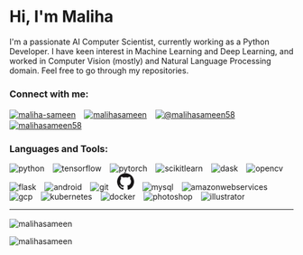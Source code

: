<h1 align="left">Hi, I'm Maliha</h1>
<p align="left">I'm a passionate AI Computer Scientist, currently working as a Python Developer. I have keen interest in Machine Learning and Deep Learning, and worked in Computer Vision (mostly) and Natural Language Processing domain. Feel free to go through my repositories.</p>

<p align="left">
<h3 align="left">Connect with me:</h3>
<a href="https://linkedin.com/in/maliha-sameen" target="blank"><img align="center" src="https://cdn.jsdelivr.net/npm/simple-icons@3.0.1/icons/linkedin.svg" alt="maliha-sameen" height="25px" width="25px" /></a> &ensp;  
<a href="https://kaggle.com/malihasameen" target="blank"><img align="center" src="https://cdn.jsdelivr.net/npm/simple-icons@3.0.1/icons/kaggle.svg" alt="malihasameen" height="25px" width="25px" /></a> &ensp;  
<a href="https://medium.com/@malihasameen58" target="blank"><img align="center" src="https://cdn.jsdelivr.net/npm/simple-icons@3.0.1/icons/medium.svg" alt="@malihasameen58" height="25px" width="25px" /></a> &ensp;  
<a href="https://www.hackerrank.com/malihasameen58" target="blank"><img align="center" src="https://cdn.jsdelivr.net/npm/simple-icons@3.0.1/icons/hackerrank.svg" alt="malihasameen58" height="25px" width="25px" /></a> &ensp; 
</p>

<h3 align="left">Languages and Tools:</h3>
<p align="left"> 
  <a> <img alt="python" title="python" width="30px" height="30px" src="https://devicons.github.io/devicon/devicon.git/icons/python/python-original.svg" /> </a> &ensp;
  <a> <img alt="tensorflow" title="tensorflow" width="30px" height="30px" src="https://www.vectorlogo.zone/logos/tensorflow/tensorflow-icon.svg" /> </a> &ensp;
  <a> <img alt="pytorch" title="pytorch" width="30px" height="30px" src="https://www.vectorlogo.zone/logos/pytorch/pytorch-icon.svg" /> </a> &ensp;
  <a> <img alt="scikitlearn" title="scikitlearn" width="30px" height="30px" src="https://upload.wikimedia.org/wikipedia/commons/0/05/Scikit_learn_logo_small.svg" /> </a> &ensp;
  <a> <img alt="dask" title="dask" width="30px" height="30px" src="https://www.vectorlogo.zone/logos/dask/dask-ar21.svg" /> </a> &ensp;
  <a> <img alt="opencv" title="opencv" width="30px" height="30px" src="https://www.vectorlogo.zone/logos/opencv/opencv-icon.svg" /> </a> &ensp;
  <a> <img alt="flask" title="flask" width="30px" height="30px" src="https://www.vectorlogo.zone/logos/pocoo_flask/pocoo_flask-icon.svg" /> </a> &ensp;
  <a> <img alt="android" title="android" width="30px" height="30px" src="https://devicons.github.io/devicon/devicon.git/icons/android/android-original-wordmark.svg" /> </a> &ensp;
  <a> <img alt="git" title="git" width="30px" height="30px" src="https://www.vectorlogo.zone/logos/git-scm/git-scm-icon.svg" /> </a> &ensp;
  <a> <img alt="github" title="github" width="30px" height="30px" src="https://raw.githubusercontent.com/github/explore/78df643247d429f6cc873026c0622819ad797942/topics/github/github.png" /> </a> &ensp;
  <a> <img alt="mysql" title="mysql" width="30px" height="30px" src="https://devicons.github.io/devicon/devicon.git/icons/mysql/mysql-original-wordmark.svg" /> </a> &ensp;
  <a> <img alt="amazonwebservices" title="amazonwebservices" width="30px" height="30px" src="https://devicons.github.io/devicon/devicon.git/icons/amazonwebservices/amazonwebservices-original-wordmark.svg" /> </a> &ensp;
  <a> <img alt="gcp" title="gcp" width="30px" height="30px" src="https://www.vectorlogo.zone/logos/google_cloud/google_cloud-icon.svg" /> </a> &ensp;
  <a> <img alt="kubernetes" title="kubernetes" width="30px" height="30px" src="https://www.vectorlogo.zone/logos/kubernetes/kubernetes-icon.svg" /> </a> &ensp;
  <a> <img alt="docker" title="docker" width="30px" height="30px" src="https://devicons.github.io/devicon/devicon.git/icons/docker/docker-original-wordmark.svg" /> </a> &ensp;
  <a> <img alt="photoshop" title="photoshop" width="30px" height="30px" src="https://devicons.github.io/devicon/devicon.git/icons/photoshop/photoshop-plain.svg" /> </a> &ensp;
  <a> <img alt="illustrator" title="illustrator" width="30px" src="https://www.vectorlogo.zone/logos/adobe_illustrator/adobe_illustrator-icon.svg" /> </a> 
</p>

<hr>
<p><img align="center" src="https://github-readme-stats.vercel.app/api?username=malihasameen&count_private=true&show_icons=true&include_all_commits=true" alt="malihasameen" /></p>

<p><img align="left" src="https://github-readme-stats.vercel.app/api/top-langs/?username=malihasameen&count_private=true&layout=compact&langs_count=7&hide=css&card_width=200" alt="malihasameen" /></p>
